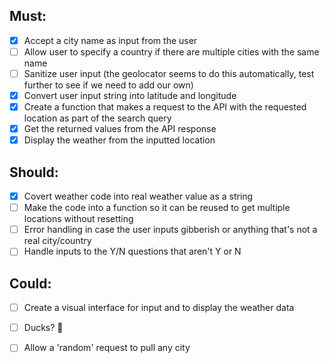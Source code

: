 ## Must:
- [x] Accept a city name as input from the user
- [ ] Allow user to specify a country if there are multiple cities with the same name
- [ ] Sanitize user input (the geolocator seems to do this automatically, test further to see if we need to add our own)
- [x] Convert user input string into latitude and longitude
- [x] Create a function that makes a request to the API with the requested location as part of the search query
- [x] Get the returned values from the API response
- [x] Display the weather from the inputted location

## Should:
- [x] Covert weather code into real weather value as a string
- [ ] Make the code into a function so it can be reused to get multiple locations without resetting
- [ ] Error handling in case the user inputs gibberish or anything that's not a real city/country
- [ ] Handle inputs to the Y/N questions that aren't Y or N

## Could:
- [ ] Create a visual interface for input and to display the weather data
- [ ] Ducks? 🦆
- [ ] Allow a 'random' request to pull any city





